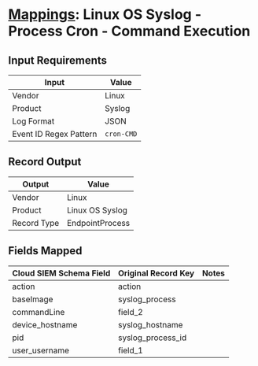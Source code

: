 # [Mappings](README.md): Linux OS Syslog - Process Cron - Command Execution

## Input Requirements

|Input|Value|
|-----|-----|
|Vendor|Linux|
|Product|Syslog|
|Log Format|JSON|
|Event ID Regex Pattern|`cron-CMD`|

## Record Output

|Output|Value|
|------|-----|
|Vendor|Linux|
|Product|Linux OS Syslog|
|Record Type|EndpointProcess|

## Fields Mapped

|Cloud SIEM Schema Field|Original Record Key|Notes|
|-----------------------|-------------------|-----|
|action|action||
|baseImage|syslog_process||
|commandLine|field_2||
|device_hostname|syslog_hostname||
|pid|syslog_process_id||
|user_username|field_1||

